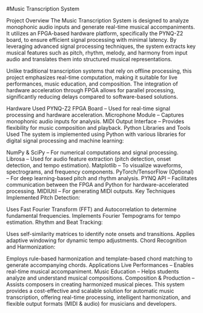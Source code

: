 #Music Transcription System

Project Overview
The Music Transcription System is designed to analyze monophonic audio inputs and generate real-time musical accompaniments. It utilizes an FPGA-based hardware platform, specifically the PYNQ-Z2 board, to ensure efficient signal processing with minimal latency. By leveraging advanced signal processing techniques, the system extracts key musical features such as pitch, rhythm, melody, and harmony from input audio and translates them into structured musical representations.

Unlike traditional transcription systems that rely on offline processing, this project emphasizes real-time computation, making it suitable for live performances, music education, and composition. The integration of hardware acceleration through FPGA allows for parallel processing, significantly reducing delays compared to software-based solutions.

Hardware Used
PYNQ-Z2 FPGA Board – Used for real-time signal processing and hardware acceleration.
Microphone Module – Captures monophonic audio inputs for analysis.
MIDI Output Interface – Provides flexibility for music composition and playback.
Python Libraries and Tools Used
The system is implemented using Python with various libraries for digital signal processing and machine learning:

NumPy & SciPy – For numerical computations and signal processing.
Librosa – Used for audio feature extraction (pitch detection, onset detection, and tempo estimation).
Matplotlib – To visualize waveforms, spectrograms, and frequency components.
PyTorch/TensorFlow (Optional) – For deep learning-based pitch and rhythm analysis.
PYNQ API – Facilitates communication between the FPGA and Python for hardware-accelerated processing.
MIDIUtil – For generating MIDI outputs.
Key Techniques Implemented
Pitch Detection:

Uses Fast Fourier Transform (FFT) and Autocorrelation to determine fundamental frequencies.
Implements Fourier Tempograms for tempo estimation.
Rhythm and Beat Tracking:

Uses self-similarity matrices to identify note onsets and transitions.
Applies adaptive windowing for dynamic tempo adjustments.
Chord Recognition and Harmonization:

Employs rule-based harmonization and template-based chord matching to generate accompanying chords.
Applications
Live Performances – Enables real-time musical accompaniment.
Music Education – Helps students analyze and understand musical compositions.
Composition & Production – Assists composers in creating harmonized musical pieces.
This system provides a cost-effective and scalable solution for automatic music transcription, offering real-time processing, intelligent harmonization, and flexible output formats (MIDI & audio) for musicians and developers.
